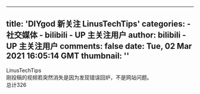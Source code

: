 
---
title: 'DIYgod 新关注 LinusTechTips'
categories: 
    - 社交媒体
    - bilibili - UP 主关注用户
author: bilibili - UP 主关注用户
comments: false
date: Tue, 02 Mar 2021 16:05:14 GMT
thumbnail: ''
---

<div>   
LinusTechTips<br>刚投稿的视频若突然消失是因为发现错误回炉，不是网站问题。<br>总计326  
</div>
            